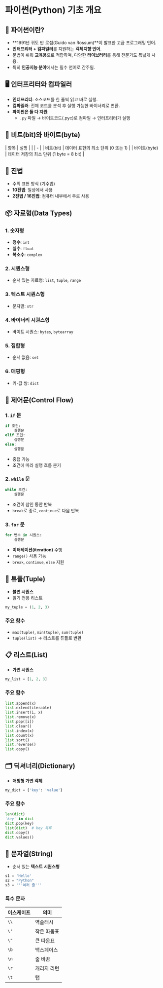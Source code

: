# 파이썬(Python) 기초 개요

## 🐍 파이썬이란?

- **1991년 귀도 반 로섬(Guido van Rossum)**이 발표한 고급 프로그래밍 언어.
- **인터프리터 + 컴파일러**를 지원하는 **객체지향 언어**.
- 문법이 쉬워 **교육용**으로 적합하며, 다양한 **라이브러리**를 통해 전문가도 폭넓게 사용.
- 특히 **인공지능 분야**에서는 필수 언어로 간주됨.

## 🖥️ 인터프리터와 컴파일러

- **인터프리터**: 소스코드를 한 줄씩 읽고 바로 실행.
- **컴파일러**: 전체 코드를 분석 후 실행 가능한 바이너리로 변환.
- **파이썬은 둘 다 지원**:
  - `.py` 파일 → 바이트코드(.pyc)로 컴파일 → 인터프리터가 실행

## 💾 비트(bit)와 바이트(byte)

| 항목 | 설명 |
| | - |
| 비트(bit) | 데이터 표현의 최소 단위 (0 또는 1) |
| 바이트(byte) | 데이터 저장의 최소 단위 (1 byte = 8 bit) |

## 🔢 진법

- 수의 표현 방식 (기수법)
- **10진법**: 일상에서 사용
- **2진법 / 16진법**: 컴퓨터 내부에서 주로 사용

## 📦 자료형(Data Types)

### 1. 숫자형

- **정수**: `int`
- **실수**: `float`
- **복소수**: `complex`

### 2. 시퀀스형

- 순서 있는 자료형: `list`, `tuple`, `range`

### 3. 텍스트 시퀀스형

- 문자열: `str`

### 4. 바이너리 시퀀스형

- 바이트 시퀀스: `bytes`, `bytearray`

### 5. 집합형

- 순서 없음: `set`

### 6. 매핑형

- 키-값 쌍: `dict`

## 🔁 제어문(Control Flow)

### 1. `if` 문

```python
if 조건:
    실행문
elif 조건:
    실행문
else:
    실행문
```

- 중첩 가능
- 조건에 따라 실행 흐름 분기

### 2. `while` 문

```python
while 조건:
    실행문
```

- 조건이 참인 동안 반복
- `break`로 종료, `continue`로 다음 반복

### 3. `for` 문

```python
for 변수 in 시퀀스:
    실행문
```

- **이터레이션(iteration)** 수행
- `range()` 사용 가능
- `break`, `continue`, `else` 지원

## 📌 튜플(Tuple)

- **불변 시퀀스**
- 읽기 전용 리스트

```python
my_tuple = (1, 2, 3)
```

### 주요 함수

- `max(tuple)`, `min(tuple)`, `sum(tuple)`
- `tuple(list)` → 리스트를 튜플로 변환

## 📋 리스트(List)

- **가변 시퀀스**

```python
my_list = [1, 2, 3]
```

### 주요 함수

```python
list.append(x)
list.extend(iterable)
list.insert(i, x)
list.remove(x)
list.pop([i])
list.clear()
list.index(x)
list.count(x)
list.sort()
list.reverse()
list.copy()
```

## 🗂️ 딕셔너리(Dictionary)

- **매핑형 가변 객체**

```python
my_dict = {'key': 'value'}
```

### 주요 함수

```python
len(dict)
'key' in dict
dict.pop(key)
list(dict)  # key 목록
dict.copy()
dict.values()
```

## 📝 문자열(String)

- 순서 있는 **텍스트 시퀀스형**

```python
s1 = 'Hello'
s2 = "Python"
s3 = '''여러 줄'''
```

### 특수 문자

| 이스케이프 | 의미        |
| ---------- | ----------- |
| `\\`       | 역슬래시    |
| `\'`       | 작은 따옴표 |
| `\"`       | 큰 따옴표   |
| `\b`       | 백스페이스  |
| `\n`       | 줄 바꿈     |
| `\r`       | 캐리지 리턴 |
| `\t`       | 탭          |

